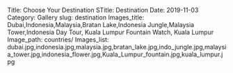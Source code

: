 Title: Choose Your Destination
STitle: Destination
Date: 2019-11-03
Category: Gallery
slug: destination
Images_title: Dubai,Indonesia,Malaysia,Bratan Lake,Indonesia Jungle,Malaysia Tower,Indonesia Day Tour, Kuala Lumpur Fountain Watch, Kuala Lumpur
Image_path: countries/
Images_list: dubai.jpg,indonesia.jpg,malaysia.jpg,bratan_lake.jpg,indo_jungle.jpg,malaysia_tower.jpg,indonesia_flower.jpg,Kuala_Lumpur_fountain.jpg,kuala_lumpur.jpg